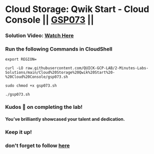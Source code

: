 # Cloud Storage: Qwik Start - Cloud Console || [GSP073](https://www.cloudskillsboost.google/focuses/1760?parent=catalog) ||

### **Solution Video:** [Watch Here]()

### Run the following Commands in CloudShell

```
export REGION=

```

```
curl -LO raw.githubusercontent.com/QUICK-GCP-LAB/2-Minutes-Labs-Solutions/main/Cloud%20Storage%20Qwik%20Start%20-%20Cloud%20Console/gsp073.sh

sudo chmod +x gsp073.sh

./gsp073.sh

```

### Kudos 🌟 on completing the lab!

#### You’ve brilliantly showcased your talent and dedication.

### Keep it up!

### don't forget to follow [here](https://youtube.com/@hellodev1?si=1GE3_P0V8xbViLhc)
